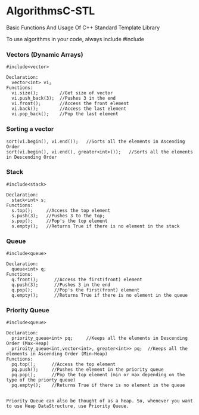 # AlgorithmsC-STL
Basic Functions And Usage Of C++ Standard Template Library

To use algorithms in your code, always include
#include<algorithm>

### Vectors (Dynamic Arrays)
```
#include<vector>
 
Declaration: 
  vector<int> vi;
Functions:
  vi.size();        //Get size of vector
  vi.push_back(3);  //Pushes 3 in the end
  vi.front();       //Access the front element
  vi.back();        //Access the last element
  vi.pop_back();    //Pop the last element
```

### Sorting a vector
```
sort(vi.begin(), vi.end());   //Sorts all the elements in Ascending Order
sort(vi.begin(), vi.end(), greater<int>());   //Sorts all the elements in Descending Order
```

### Stack
```
#include<stack>

Declaration:
  stack<int> s;
Functions:
  s.top();     //Access the top element
  s.push(3);   //Pushes 3 to the top;
  s.pop();     //Pop's the top element
  s.empty();   //Returns True if there is no element in the stack
```

### Queue
```
#include<queue>

Declaration:
  queue<int> q;
Functions:
  q.front();      //Access the first(front) element
  q.push(3);      //Pushes 3 in the end 
  q.pop();        //Pop's the first(front) element
  q.empty();      //Returns True if there is no element in the queue
```


### Priority Queue
```
#include<queue>

Declaration:
  priority_queue<int> pq;     //Keeps all the elements in Descending Order (Max-Heap)
  priroity_queue<int,vector<int>, greater<int>> pq;  //Keeps all the elements in Ascending Order (Min-Heap)
Functions:
  pq.top();      //Access the top element
  pq.push();     //Pushes the element in the priority queue
  pq.pop();      //Pop the top element (min or max depending on the type of the priorty queue)
  pq.empty();    //Returns True if there is no element in the queue
  

Priority Queue can also be thought of as a heap. So, whenever you want to use Heap DataStructure, use Priority Queue.
```


  

